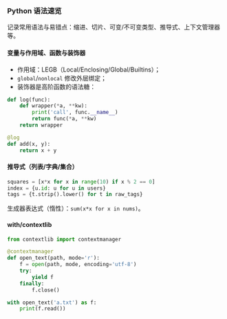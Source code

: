 ### Python 语法速览

记录常用语法与易错点：缩进、切片、可变/不可变类型、推导式、上下文管理器等。

#### 变量与作用域、函数与装饰器

- 作用域：LEGB（Local/Enclosing/Global/Builtins）；
- `global`/`nonlocal` 修改外层绑定；
- 装饰器是高阶函数的语法糖：

```py
def log(func):
    def wrapper(*a, **kw):
        print('call', func.__name__)
        return func(*a, **kw)
    return wrapper

@log
def add(x, y):
    return x + y
```

#### 推导式（列表/字典/集合）

```py
squares = [x*x for x in range(10) if x % 2 == 0]
index = {u.id: u for u in users}
tags = {t.strip().lower() for t in raw_tags}
```

生成器表达式（惰性）：`sum(x*x for x in nums)`。

#### with/contextlib

```py
from contextlib import contextmanager

@contextmanager
def open_text(path, mode='r'):
    f = open(path, mode, encoding='utf-8')
    try:
        yield f
    finally:
        f.close()

with open_text('a.txt') as f:
    print(f.read())
```

